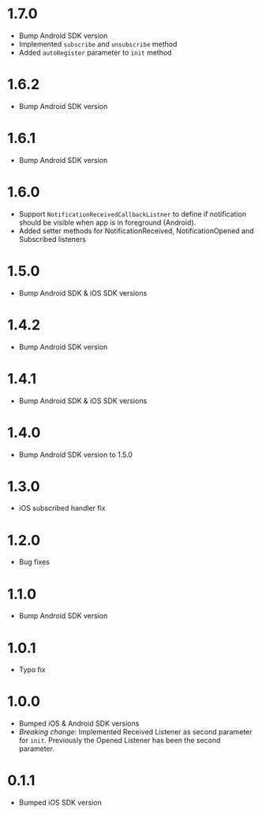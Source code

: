 # 1.7.0
* Bump Android SDK version
* Implemented `subscribe` and `unsubscribe` method
* Added `autoRegister` parameter to `init` method

# 1.6.2
* Bump Android SDK version

# 1.6.1
* Bump Android SDK version

# 1.6.0
* Support `NotificationReceivedCallbackListner` to define if notification should be visible when app is in foreground (Android).
* Added setter methods for NotificationReceived, NotificationOpened and Subscribed listeners

# 1.5.0
* Bump Android SDK & iOS SDK versions

# 1.4.2
* Bump Android SDK version

# 1.4.1
* Bump Android SDK & iOS SDK versions

# 1.4.0
* Bump Android SDK version to 1.5.0

# 1.3.0
* iOS subscribed handler fix

# 1.2.0
* Bug fixes

# 1.1.0
* Bump Android SDK version

# 1.0.1
* Typo fix

# 1.0.0
* Bumped iOS & Android SDK versions
* *Breaking change*: Implemented Received Listener as second parameter for `init`. Previously the Opened Listener has been the second parameter.

# 0.1.1
* Bumped iOS SDK version
